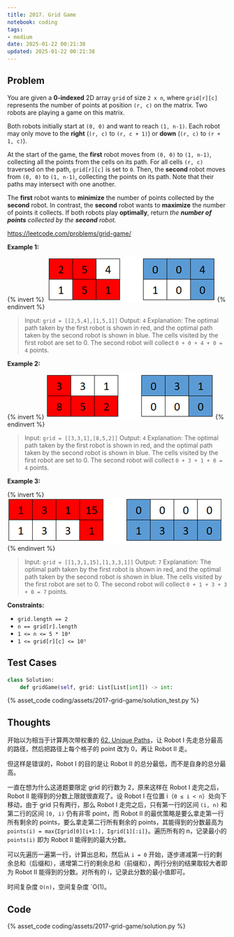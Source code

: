 ```yaml
---
title: 2017. Grid Game
notebook: coding
tags:
- medium
date: 2025-01-22 00:21:38
updated: 2025-01-22 00:21:38
---
```

## Problem

You are given a **0-indexed** 2D array `grid` of size `2 x n`, where `grid[r][c]` represents the number of points at position `(r, c)` on the matrix. Two robots are playing a game on this matrix.

Both robots initially start at `(0, 0)` and want to reach `(1, n-1)`. Each robot may only move to the **right** (`(r, c)` to `(r, c + 1)`) or **down** (`(r, c)` to `(r + 1, c)`).

At the start of the game, the **first** robot moves from `(0, 0)` to `(1, n-1)`, collecting all the points from the cells on its path. For all cells `(r, c)` traversed on the path, `grid[r][c]` is set to `0`. Then, the **second** robot moves from `(0, 0)` to `(1, n-1)`, collecting the points on its path. Note that their paths may intersect with one another.

The **first** robot wants to **minimize** the number of points collected by the **second** robot. In contrast, the **second** robot wants to **maximize** the number of points it collects. If both robots play **optimally**, return _the **number of points** collected by the **second** robot._

<https://leetcode.com/problems/grid-game/>

**Example 1:**

{% invert %}
![case1](assets/2017-grid-game/case1.png)
{% endinvert %}

> Input: `grid = [[2,5,4],[1,5,1]]`
> Output: `4`
> Explanation: The optimal path taken by the first robot is shown in red, and the optimal path taken by the second robot is shown in blue.
> The cells visited by the first robot are set to 0.
> The second robot will collect `0 + 0 + 4 + 0 = 4` points.

**Example 2:**

{% invert %}
![case2](assets/2017-grid-game/case2.png)
{% endinvert %}

> Input: `grid = [[3,3,1],[8,5,2]]`
> Output: `4`
> Explanation: The optimal path taken by the first robot is shown in red, and the optimal path taken by the second robot is shown in blue.
> The cells visited by the first robot are set to 0.
> The second robot will collect `0 + 3 + 1 + 0 = 4` points.

**Example 3:**

{% invert %}
![case3](assets/2017-grid-game/case3.png)
{% endinvert %}

> Input: `grid = [[1,3,1,15],[1,3,3,1]]`
> Output: `7`
> Explanation: The optimal path taken by the first robot is shown in red, and the optimal path taken by the second robot is shown in blue.
> The cells visited by the first robot are set to 0.
> The second robot will collect `0 + 1 + 3 + 3 + 0 = 7` points.

**Constraints:**

- `grid.length == 2`
- `n == grid[r].length`
- `1 <= n <= 5 * 10⁴`
- `1 <= grid[r][c] <= 10⁵`

## Test Cases

``` python
class Solution:
    def gridGame(self, grid: List[List[int]]) -> int:
```

{% asset_code coding/assets/2017-grid-game/solution_test.py %}

## Thoughts

开始以为相当于计算两次带权重的 [62. Unique Paths](62-unique-paths)，让 Robot I 先走总分最高的路径，然后把路径上每个格子的 point 改为 0，再让 Robot II 走。

但这样是错误的，Robot I 的目的是让 Robot II 的总分最低，而不是自身的总分最高。

一直在想为什么这道题要限定 grid 的行数为 2，原来这样在 Robot I 走完之后，Robot II 能得到的分数上限就很直观了。设 Robot I 在位置 i（`0 ≤ i < n`）处向下移动，由于 grid 只有两行，那么 Robot I 走完之后，只有第一行的区间 `(i, n)` 和第二行的区间 `[0, i)` 仍有非零 point，而 Robot II 的最优策略是要么拿走第一行所有剩余的 points，要么拿走第二行所有剩余的 points，其能得到的分数最高为 `points(i) = max{Σgrid[0][i+1:], Σgrid[1][:i]}`。遍历所有的 n，记录最小的 `points(i)` 即为 Robot II 能得到的最大分数。

可以先遍历一遍第一行，计算出总和，然后从 `i = 0` 开始，逐步递减第一行的剩余总和（后缀和），递增第二行的剩余总和（前缀和），两行分别的结果取较大者即为 Robot II 能得到的分数。对所有的 i，记录此分数的最小值即可。

时间复杂度 `O(n)`，空间复杂度 `O(1)。

## Code

{% asset_code coding/assets/2017-grid-game/solution.py %}
